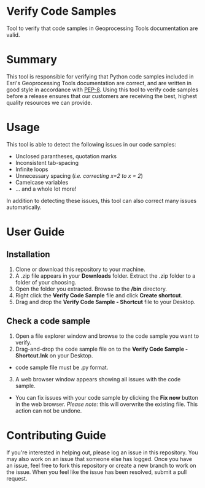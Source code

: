 # Verify Code Samples
Tool to verify that code samples in Geoprocessing Tools documentation are valid.

# Summary
This tool is responsible for verifying that Python code samples included in Esri's Geoprocessing Tools documentation are correct, and are written in good style in accordance with [PEP-8](https://www.python.org/dev/peps/pep-0008/). Using this tool to verify code samples before a release ensures that our customers are receiving the best, highest quality resources we can provide. 

# Usage
This tool is able to detect the following issues in our code samples:
- Unclosed parantheses, quotation marks
- Inconsistent tab-spacing
- Infinite loops
- Unnecessary spacing (_i.e. correcting x=2 to x = 2_) 
- Camelcase variables
- ... and a whole lot more!

In addition to detecting these issues, this tool can also correct many issues automatically. 

# User Guide
## Installation
1. Clone or download this repository to your machine.
2. A .zip file appears in your **Downloads** folder. Extract the .zip folder to a folder of your choosing.
3. Open the folder you extracted. Browse to the **/bin** directory.
4. Right click the **Verify Code Sample** file and click **Create shortcut**.
5. Drag and drop the **Verify Code Sample - Shortcut** file to your Desktop.

## Check a code sample 
1. Open a file explorer window and browse to the code sample you want to verify.
2. Drag-and-drop the code sample file on to the **Verify Code Sample - Shortcut.lnk** on your Desktop.
- code sample file must be .py format.
3. A web browser window appears showing all issues with the code sample.
- You can fix issues with your code sample by clicking the **Fix now** button in the web browser. _Please note:_ this will overwrite the existing file. This action can not be undone. 

# Contributing Guide
If you're interested in helping out, please log an issue in this repository. You may also work on an issue that someone else has logged. Once you have an issue, feel free to fork this repository or create a new branch to work on the issue. When you feel like the issue has been resolved, submit a pull request.
